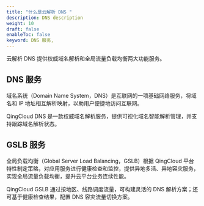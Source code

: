 ```yaml
---
title: "什么是云解析 DNS "
description: DNS description
weight: 10
draft: false
enableToc: false
keyword: DNS 服务,
---
```



云解析 DNS 提供权威域名解析和全局流量负载均衡两大功能服务。

## DNS 服务

域名系统（Domain Name System，DNS）是互联网的一项基础网络服务，将域名和 IP 地址相互解析映射，以助用户便捷地访问互联网。

QingCloud DNS 是一款权威域名解析服务，提供可视化域名智能解析管理，并支持跟踪域名解析状态。

## GSLB 服务

全局负载均衡（Global Server Load Balancing，GSLB）根据 QingCloud 平台特性制定策略，对应用服务进行健康检查和监控，提供异地多活、异地容灾服务，实现全局流量负载均衡，提升云平台业务连续性能。

QingCloud GSLB 通过按地区、线路调度流量，可构建灵活的 DNS 解析方案；还可基于健康检查结果，配置 DNS 容灾流量切换方案。
